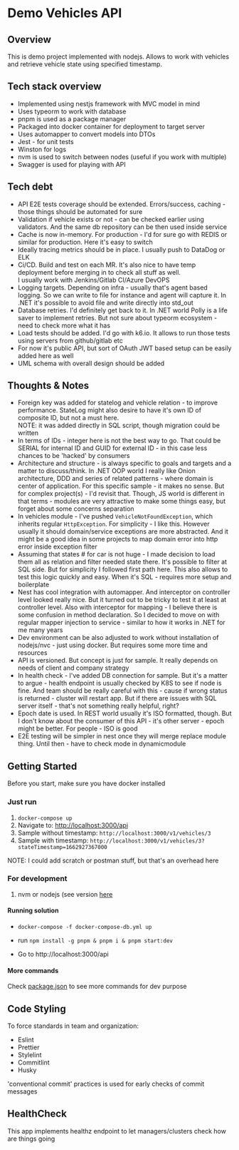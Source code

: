 # Demo Vehicles API

## Overview

This is demo project implemented with nodejs. Allows to work with vehicles and retrieve vehicle state using specified timestamp.

## Tech stack overview

- Implemented using nestjs framework with MVC model in mind
- Uses typeorm to work with database
- pnpm is used as a package manager
- Packaged into docker container for deployment to target server
- Uses automapper to convert models into DTOs
- Jest - for unit tests
- Winston for logs
- nvm is used to switch between nodes (useful if you work with multiple)
- Swagger is used for playing with API

## Tech debt

- API E2E tests coverage should be extended. Errors/success, caching - those things should be automated for sure
- Validation if vehicle exists or not - can be checked earlier using validators. And the same db repository can be then used inside service
- Cache is now in-memory. For production - I'd for sure go with REDIS or similar for production. Here it's easy to switch
- Ideally tracing metrics should be in place. I usually push to DataDog or ELK
- Ci/CD. Build and test on each MR. It's also nice to have temp deployment before merging in to check all stuff as well.  
  I usually work with Jenkins/Gitlab CI/Azure DevOPS
- Logging targets. Depending on infra - usually that's agent based logging. So we can write to file for instance and agent will capture it. In .NET it's possible to avoid file and write directly into std_out
- Database retries. I'd definitely get back to it. In .NET world Polly is a life saver to implement retries. But not sure about typeorm ecosystem - need to check more what it has
- Load tests should be added. I'd go with k6.io. It allows to run those tests using servers from github/gitlab etc
- For now it's public API, but sort of OAuth JWT based setup can be easily added here as well
- UML schema with overall design should be added

## Thoughts & Notes

- Foreign key was added for statelog and vehicle relation - to improve performance. StateLog might also desire to have it's own ID of composite ID, but not a must here.  
  NOTE: it was added directly in SQL script, though migration could be written
- In terms of IDs - integer here is not the best way to go. That could be SERIAL for internal ID and GUID for external ID - in this case less chances to be 'hacked' by consumers
- Architecture and structure - is always specific to goals and targets and a matter to discuss/think. In .NET OOP world I really like Onion architecture, DDD and series of related patterns - where domain is center of application. For this specific sample - it makes no sense. But for complex project(s) - I'd revisit that. Though, JS world is different in that terms - modules are very attractive to make some things easy, but forget about some concerns separation
- In vehicles module - I've pushed `VehicleNotFoundException`, which inherits regular `HttpException`. For simplicity - I like this. However usually it should domain/service exceptions are more abstracted. And it might be a good idea in some projects to map domain error into http error inside exception filter
- Assuming that states # for car is not huge - I made decision to load them all as relation and filter needed state there. It's possible to filter at SQL side. But for simplicity I followed first path here. This also allows to test this logic quickly and easy. When it's SQL - requires more setup and boilerplate
- Nest has cool integration with automapper. And interceptor on controller level looked really nice. But it turned out to be tricky to test it at least at controller level. Also with interceptor for mapping - I believe there is some confusion in method declaration. So I decided to move on with regular mapper injection to service - similar to how it works in .NET for me many years
- Dev environment can be also adjusted to work without installation of nodejs/nvc - just using docker. But requires some more time and resources
- API is versioned. But concept is just for sample. It really depends on needs of client and company strategy
- In health check - I've added DB connection for sample. But it's a matter to argue - health endpoint is usually checked by K8S to see if node is fine. And team should be really careful with this - cause if wrong status is returned - cluster will restart app. But if there are issues with SQL server itself - that's not something really helpful, right?
- Epoch date is used. In REST world usually it's ISO formatted, though. But I don't know about the consumer of this API - it's other server - epoch might be better. For people - ISO is good
- E2E testing will be simpler in nest once they will merge replace module thing. Until then - have to check mode in dynamicmodule

## Getting Started

Before you start, make sure you have docker installed

### Just run

1. `docker-compose up`
2. Navigate to: [http://localhost:3000/api](http://localhost:3000/api)
3. Sample without timestamp: `http://localhost:3000/v1/vehicles/3`
4. Sample with timestamp: `http://localhost:3000/v1/vehicles/3?stateTimestamp=1662927367000`

NOTE: I could add scratch or postman stuff, but that's an overhead here

### For development

1. nvm or nodejs (see version [here](.nvmrc)

#### Running solution

- `docker-compose -f docker-compose-db.yml up`
- run `npm install -g pnpm & pnpm i & pnpm start:dev`

- Go to http://localhost:3000/api

#### More commands

Check [package.json](./package.json) to see more commands for dev purpose

## Code Styling

To force standards in team and organization:

- Eslint
- Prettier
- Stylelint
- Commitlint
- Husky

'conventional commit' practices is used for early checks of commit messages

## HealthCheck

This app implements healthz endpoint to let managers/clusters check how are things going
